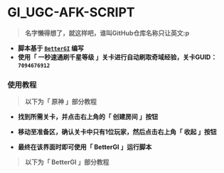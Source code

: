 # __GI_UGC-AFK-SCRIPT__

> __名字懒得想了，就这样吧，谁叫GitHub仓库名称只让英文:p__

- __脚本基于 [`BetterGI`](https://github.com/babalae/better-genshin-impact) 编写__
- __使用「 一秒速通刷千星等级 」关卡进行自动刷取奇域经验，关卡GUID：`7094676912`__

### __使用教程__

> __以下为「 原神 」部分教程__

- __找到所需关卡，并点击右上角的「 创建房间 」按钮__

- __移动至准备区，确认关卡中只有1位玩家，然后点击右上角「 收起 」按钮__

- __最终在该界面时即可使用「 BetterGI 」运行脚本__

> __以下为「 BetterGI 」部分教程__
